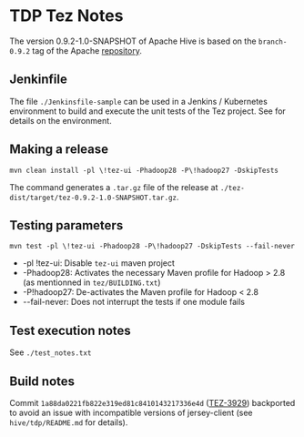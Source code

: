 # TDP Tez Notes

The version 0.9.2-1.0-SNAPSHOT of Apache Hive is based on the `branch-0.9.2` tag of the Apache [repository](https://github.com/apache/tez/tree/branch-0.9.2).

## Jenkinfile

The file `./Jenkinsfile-sample` can be used in a Jenkins / Kubernetes environment to build and execute the unit tests of the Tez project. See []() for details on the environment.

## Making a release

```
mvn clean install -pl \!tez-ui -Phadoop28 -P\!hadoop27 -DskipTests
```

The command generates a `.tar.gz` file of the release at `./tez-dist/target/tez-0.9.2-1.0-SNAPSHOT.tar.gz`.

## Testing parameters

```
mvn test -pl \!tez-ui -Phadoop28 -P\!hadoop27 -DskipTests --fail-never
```

- -pl \!tez-ui: Disable `tez-ui` maven project
- -Phadoop28: Activates the necessary Maven profile for Hadoop > 2.8 (as mentionned in `tez/BUILDING.txt`)
- -P\!hadoop27: De-activates the Maven profile for Hadoop < 2.8
- --fail-never: Does not interrupt the tests if one module fails

## Test execution notes

See `./test_notes.txt`

## Build notes

Commit `1a88da0221fb822e319ed81c8410143217336e4d` ([TEZ-3929](https://issues.apache.org/jira/browse/TEZ-3929)) backported to avoid an issue with incompatible versions of jersey-client (see `hive/tdp/README.md` for details).
